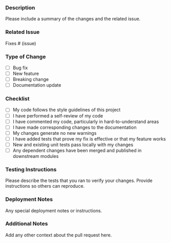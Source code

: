 ### Description

Please include a summary of the changes and the related issue. 

### Related Issue

Fixes # (issue)

### Type of Change

- [ ] Bug fix
- [ ] New feature
- [ ] Breaking change
- [ ] Documentation update

### Checklist

- [ ] My code follows the style guidelines of this project
- [ ] I have performed a self-review of my code
- [ ] I have commented my code, particularly in hard-to-understand areas
- [ ] I have made corresponding changes to the documentation
- [ ] My changes generate no new warnings
- [ ] I have added tests that prove my fix is effective or that my feature works
- [ ] New and existing unit tests pass locally with my changes
- [ ] Any dependent changes have been merged and published in downstream modules

### Testing Instructions

Please describe the tests that you ran to verify your changes. Provide instructions so others can reproduce.

### Deployment Notes

Any special deployment notes or instructions.

### Additional Notes

Add any other context about the pull request here.